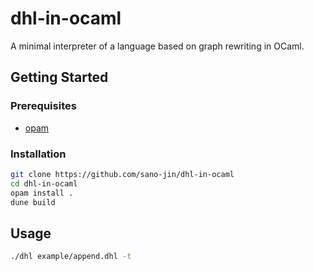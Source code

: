 # dhl-in-ocaml

A minimal interpreter of a language based on graph rewriting in OCaml.

## Getting Started
### Prerequisites
- [opam](https://opam.ocaml.org/)

### Installation
```bash
git clone https://github.com/sano-jin/dhl-in-ocaml
cd dhl-in-ocaml
opam install .
dune build
```

## Usage

```bash
./dhl example/append.dhl -t
```



 
